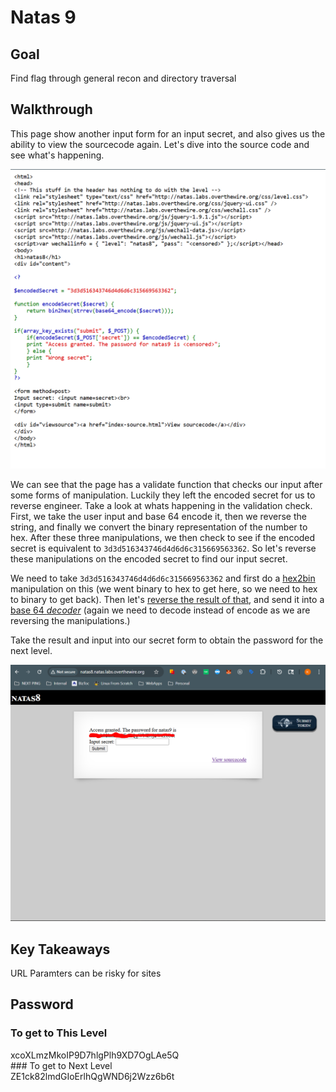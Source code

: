 # Natas 9
## Goal
Find flag through general recon and directory traversal

## Walkthrough

This page show another input form for an input secret, and also gives us the ability to view the sourcecode again. Let's dive into the source code and see what's happening.

![natas 7 comments](../docs/images/natas8_0.png)

We can see that the page has a validate function that checks our input after some forms of manipulation. Luckily they left the encoded secret for us to reverse engineer. Take a look at whats happening in the validation check. First, we take the user input and base 64 encode it, then we reverse the string, and finally we convert the binary representation of the number to hex. After these three manipulations, we then check to see if the encoded secret is equivalent to `3d3d516343746d4d6d6c315669563362`. So let's reverse these manipulations on the encoded secret to find our input secret.

We need to take `3d3d516343746d4d6d6c315669563362` and first do a [hex2bin](https://onlinephp.io/hex2bin) manipulation on this (we went binary to hex to get here, so we need to hex to binary to get back). Then let's [reverse the result of that](https://onlinestringtools.com/reverse-string), and send it into a [base 64 *decoder*](https://www.base64decode.org/) (again we need to decode instead of encode as we are reversing the manipulations.)

Take the result and input into our secret form to obtain the password for the next level.

![natas 7 passwd page](../docs/images/natas8_1.png)

## Key Takeaways
URL Paramters can be risky for sites

## Password
### To get to This Level
<div class="blurred-text">
xcoXLmzMkoIP9D7hlgPlh9XD7OgLAe5Q
</div>
### To get to Next Level
<div class="blurred-text">
ZE1ck82lmdGIoErlhQgWND6j2Wzz6b6t
</div>

